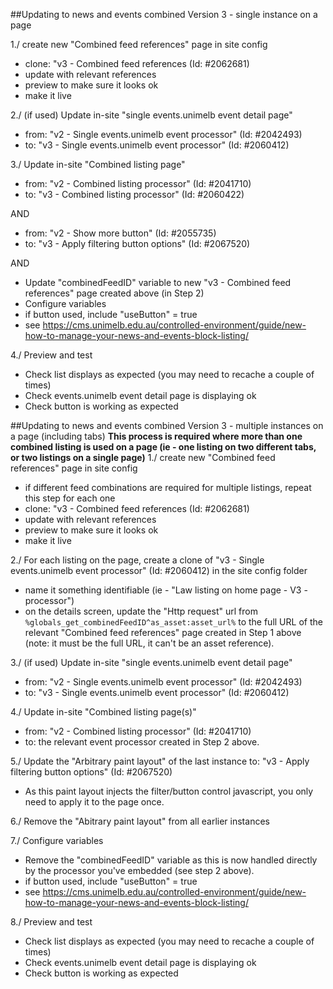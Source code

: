 ##Updating to news and events combined Version 3 - single instance on a page

1./ create new "Combined feed references" page in site config
- clone: "v3 - Combined feed references (Id: #2062681)
- update with relevant references
- preview to make sure it looks ok
- make it live

2./ (if used) Update in-site "single events.unimelb event detail page"
- from: "v2 - Single events.unimelb event processor" (Id: #2042493)
- to: "v3 - Single events.unimelb event processor" (Id: #2060412)

3./ Update in-site "Combined listing page" 
- from: "v2 - Combined listing processor" (Id: #2041710)
- to: "v3 - Combined listing processor" (Id: #2060422) 

AND

- from: "v2 - Show more button" (Id: #2055735)
- to: "v3 - Apply filtering button options" (Id: #2067520)

AND

- Update "combinedFeedID" variable to new "v3 - Combined feed references" page created above (in Step 2)
- Configure variables 
- if button used, include "useButton" = true
- see https://cms.unimelb.edu.au/controlled-environment/guide/new-how-to-manage-your-news-and-events-block-listing/

4./ Preview and test
- Check list displays as expected (you may need to recache a couple of times)
- Check events.unimelb event detail page is displaying ok
- Check button is working as expected

##Updating to news and events combined Version 3 - multiple instances on a page (including tabs)
**This process is required where more than one combined listing is used on a page (ie - one listing on two different tabs, or two listings on a single page)**
1./ create new "Combined feed references" page in site config
- if different feed combinations are required for multiple listings, repeat this step for each one
- clone: "v3 - Combined feed references (Id: #2062681)
- update with relevant references
- preview to make sure it looks ok
- make it live

2./ For each listing on the page, create a clone of "v3 - Single events.unimelb event processor" (Id: #2060412) in the site config folder
- name it something identifiable (ie - "Law listing on home page - V3 - processor")
- on the details screen, update the "Http request" url from ```%globals_get_combinedFeedID^as_asset:asset_url%``` to the full URL of the relevant "Combined feed references" page created in Step 1 above (note: it must be the full URL, it can't be an asset reference).

3./ (if used) Update in-site "single events.unimelb event detail page"
- from: "v2 - Single events.unimelb event processor" (Id: #2042493)
- to: "v3 - Single events.unimelb event processor" (Id: #2060412)

4./ Update in-site "Combined listing page(s)" 
- from: "v2 - Combined listing processor" (Id: #2041710)
- to: the relevant event processor created in Step 2 above.

5./ Update the "Arbitrary paint layout" of the last instance to: "v3 - Apply filtering button options" (Id: #2067520)
- As this paint layout injects the filter/button control javascript, you only need to apply it to the page once.

6./ Remove the "Abitrary paint layout" from all earlier instances

7./ Configure variables
- Remove the "combinedFeedID" variable as this is now handled directly by the processor you've embedded (see step 2 above).
- if button used, include "useButton" = true
- see https://cms.unimelb.edu.au/controlled-environment/guide/new-how-to-manage-your-news-and-events-block-listing/

8./ Preview and test
- Check list displays as expected (you may need to recache a couple of times)
- Check events.unimelb event detail page is displaying ok
- Check button is working as expected
